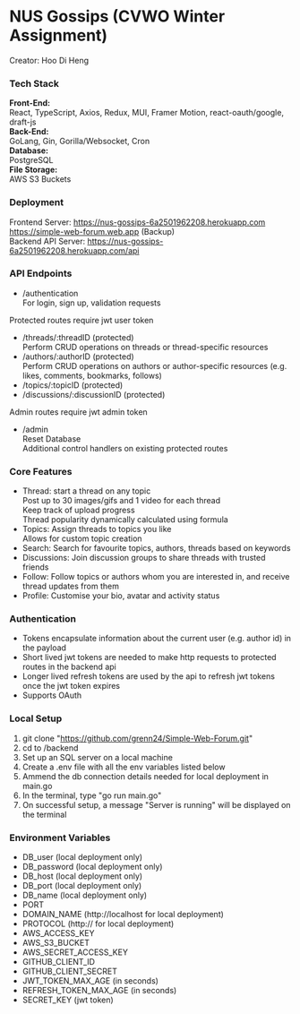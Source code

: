 # NUS Gossips (CVWO Winter Assignment)
Creator: Hoo Di Heng  

### Tech Stack  
**Front-End:**  
React, TypeScript, Axios, Redux, MUI, Framer Motion, react-oauth/google, draft-js  
**Back-End:**  
GoLang, Gin, Gorilla/Websocket, Cron  
**Database:**   
PostgreSQL  
**File Storage:**  
AWS S3 Buckets

### Deployment  
Frontend Server: https://nus-gossips-6a2501962208.herokuapp.com  
https://simple-web-forum.web.app (Backup)  
Backend API Server: https://nus-gossips-6a2501962208.herokuapp.com/api

### API Endpoints 
- /authentication  
For login, sign up, validation requests

Protected routes require jwt user token
- /threads/:threadID (protected)  
Perform CRUD operations on threads or thread-specific resources
- /authors/:authorID (protected)   
Perform CRUD operations on authors or author-specific resources (e.g. likes, comments, bookmarks, follows)
- /topics/:topicID (protected)  
- /discussions/:discussionID (protected)   

Admin routes require jwt admin token
- /admin  
Reset Database  
Additional control handlers on existing protected routes

### Core Features
- Thread: start a thread on any topic  
Post up to 30 images/gifs and 1 video for each thread  
Keep track of upload progress  
Thread popularity dynamically calculated using formula
- Topics: Assign threads to topics you like  
Allows for custom topic creation
- Search: Search for favourite topics, authors, threads based on keywords
- Discussions: Join discussion groups to share threads with trusted friends
- Follow: Follow topics or authors whom you are interested in, and receive thread updates from them
- Profile: Customise your bio, avatar and activity status

### Authentication
- Tokens encapsulate information about the current user (e.g. author id) in the payload
- Short lived jwt tokens are needed to make http requests to protected routes in the backend api
- Longer lived refresh tokens are used by the api to refresh jwt tokens once the jwt token expires
- Supports OAuth

### Local Setup  
1. git clone "https://github.com/grenn24/Simple-Web-Forum.git"
2. cd to /backend
3. Set up an SQL server on a local machine
4. Create a .env file with all the env variables listed below
5. Ammend the db connection details needed for local deployment in main.go
6. In the terminal, type "go run main.go"
7. On successful setup, a message "Server is running" will be displayed on the terminal

### Environment Variables
- DB_user       (local deployment only)
- DB_password   (local deployment only)
- DB_host       (local deployment only)
- DB_port       (local deployment only)
- DB_name       (local deployment only)
- PORT
- DOMAIN_NAME   (http://localhost for local deployment)
- PROTOCOL      (http:// for local deployment)
- AWS_ACCESS_KEY
- AWS_S3_BUCKET
- AWS_SECRET_ACCESS_KEY
- GITHUB_CLIENT_ID
- GITHUB_CLIENT_SECRET
- JWT_TOKEN_MAX_AGE         (in seconds)
- REFRESH_TOKEN_MAX_AGE     (in seconds)
- SECRET_KEY                (jwt token)
